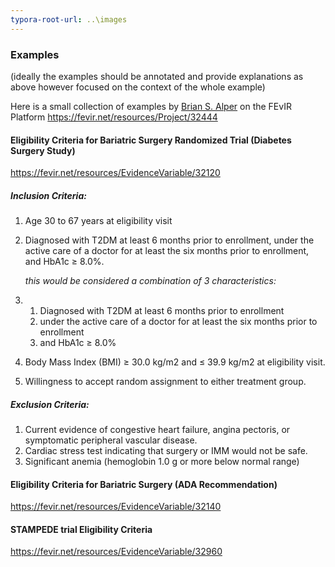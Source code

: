 ```yaml
---
typora-root-url: ..\images
---
```


### Examples

(ideally the examples should be annotated and provide explanations as above however focused on the context of the whole example) 

Here is a small collection of examples by [Brian S. Alper](https://confluence.hl7.org/display/~balper) on the FEvIR Platform https://fevir.net/resources/Project/32444 

#### Eligibility Criteria for Bariatric Surgery Randomized Trial (Diabetes Surgery Study)

<https://fevir.net/resources/EvidenceVariable/32120>



##### Inclusion Criteria: 

1. Age 30 to 67 years at eligibility visit
2. Diagnosed with T2DM at least 6 months prior to enrollment, under the active care of a doctor for at least the six months prior to enrollment, and HbA1c ≥ 8.0%.

   *this would be considered a combination of 3 characteristics:*

1. 1. Diagnosed with T2DM at least 6 months prior to enrollment
   2. under the active care of a doctor for at least the six months prior to enrollment
   3. and HbA1c ≥ 8.0%
2. Body Mass Index (BMI) ≥ 30.0 kg/m2 and ≤ 39.9 kg/m2 at eligibility visit.
3. Willingness to accept random assignment to either treatment group.

##### Exclusion Criteria:

1. Current evidence of congestive heart failure, angina pectoris, or symptomatic peripheral vascular disease.
2. Cardiac stress test indicating that surgery or IMM would not be safe.
3. Significant anemia (hemoglobin 1.0 g or more below normal range)



#### Eligibility Criteria for Bariatric Surgery (ADA Recommendation)

<https://fevir.net/resources/EvidenceVariable/32140>

####  STAMPEDE trial Eligibility Criteria

<https://fevir.net/resources/EvidenceVariable/32960>





